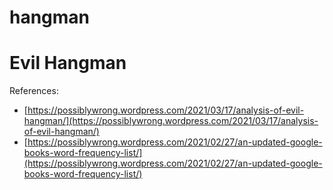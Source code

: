 # hangman
Evil Hangman
============

References:

* [https://possiblywrong.wordpress.com/2021/03/17/analysis-of-evil-hangman/](https://possiblywrong.wordpress.com/2021/03/17/analysis-of-evil-hangman/)
* [https://possiblywrong.wordpress.com/2021/02/27/an-updated-google-books-word-frequency-list/](https://possiblywrong.wordpress.com/2021/02/27/an-updated-google-books-word-frequency-list/)

